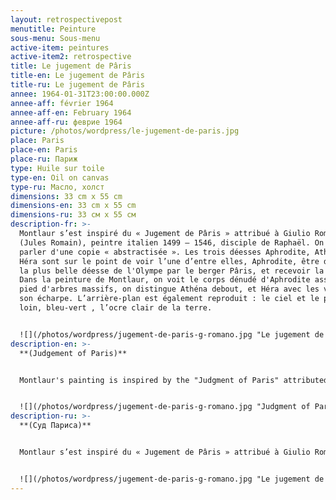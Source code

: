 ```yaml
---
layout: retrospectivepost
menutitle: Peinture
sous-menu: Sous-menu
active-item: peintures
active-item2: retrospective
title: Le jugement de Pâris
title-en: Le jugement de Pâris
title-ru: Le jugement de Pâris
annee: 1964-01-31T23:00:00.000Z
annee-aff: février 1964
annee-aff-en: February 1964
annee-aff-ru: феврие 1964
picture: /photos/wordpress/le-jugement-de-paris.jpg
place: Paris
place-en: Paris
place-ru: Париж
type: Huile sur toile
type-en: Oil on canvas
type-ru: Масло, холст
dimensions: 33 cm x 55 cm
dimensions-en: 33 cm x 55 cm
dimensions-ru: 33 см x 55 см
description-fr: >-
  Montlaur s’est inspiré du « Jugement de Pâris » attribué à Giulio Romano
  (Jules Romain), peintre italien 1499 – 1546, disciple de Raphaël. On peut même
  parler d'une copie « abstractisée ». Les trois déesses Aphrodite, Athéna et
  Héra sont sur le point de voir l’une d’entre elles, Aphrodite, être déclarée
  la plus belle déesse de l'Olympe par le berger Pâris, et recevoir la pomme.
  Dans la peinture de Montlaur, on voit le corps dénudé d'Aphrodite assise au
  pied d'arbres massifs, on distingue Athéna debout, et Héra avec les volutes de
  son écharpe. L’arrière-plan est également reproduit : le ciel et le paysage au
  loin, bleu-vert , l’ocre clair de la terre.


  ![](/photos/wordpress/jugement-de-paris-g-romano.jpg "Le jugement de Pâris - attribué à Giulio Romano  (16e siècle)")
description-en: >-
  **(Judgement of Paris)**


  Montlaur's painting is inspired by the "Judgment of Paris" attributed to the Italian Renaissance painter Giulio Romano (1499 - 1546), a disciple of Raphael. One could even call it an an "abstractized" copy of Romano's work. The three goddesses Aphrodite, Athena, and Hera are about to see one of them, Aphrodite, be declared by Paris the most beautiful goddess in the Olympus and receive the apple. In Montlaur's "Judgement," we can see Aphrodite, naked, sitting at the foot of massive and dark trees, Athena is standing, and the volutes of Hera's scarf are obvious. The background is also reproduced: the sky and the distant landscape are similarly blue and green, the earth is ocher.


  ![](/photos/wordpress/jugement-de-paris-g-romano.jpg "Judgment of Paris - attributed to Giulio Romano (16th century)")
description-ru: >-
  **(Суд Париса)**


  Montlaur s’est inspiré du « Jugement de Pâris » attribué à Giulio Romano (Jules Romain), peintre italien 1499 – 1546, disciple de Raphaël. On peut même parler d'une copie « abstractisée ». Les trois déesses Aphrodite, Athéna et Héra sont sur le point de voir l’une d’entre elles, Aphrodite, être déclarée la plus belle déesse de l'Olympe par le berger Pâris,  et recevoir la pomme. Dans la peinture de Montlaur, on voit le corps dénudé d'Aphrodite assise au pied d'arbres massifs, on distingue Athéna debout , et Héra avec les volutes de son écharpe. L’arrière-plan est également reproduit : le ciel et le paysage au loin, bleu-vert , l’ocre clair de la terre.


  ![](/photos/wordpress/jugement-de-paris-g-romano.jpg "Le jugement de Pâris - attribué à Giulio Romano (16e siècle)")
---
```

